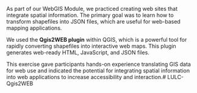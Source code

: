 As part of our WebGIS Module, we practiced creating web sites that integrate spatial information. The primary goal was to learn how to transform shapefiles into JSON files, which are useful for web-based mapping applications.



We used the **Qgis2WEB plugin** within QGIS, which is a powerful tool for rapidly converting shapefiles into interactive web maps. This plugin generates web-ready HTML, JavaScript, and JSON files.


This exercise gave participants hands-on experience translating GIS data for web use and indicated the potential for integrating spatial information into web applications to increase accessibility and interaction.# LULC-Qgis2WEB
